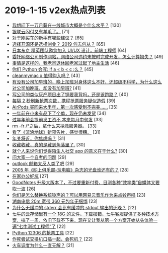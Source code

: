# 2019-1-15 v2ex热点列表

+ [我想问下一万月薪在一线城市大概是个什么水平？](https://www.v2ex.com/t/527085#reply130) [130]
+ [银联云闪付又有羊毛了。](https://www.v2ex.com/t/527195#reply71) [71]
+ [对于刚买车的新手有哪些建议？](https://www.v2ex.com/t/527234#reply65) [65]
+ [选择开源还是选择创业？ 2019 何去何从？](https://www.v2ex.com/t/527278#reply65) [65]
+ [日本东京 精英团队邀您加入 UI/UX 设计，前端工程师](https://www.v2ex.com/t/527171#reply64) [64]
+ [委托网络公司制作网站，网络公司违约未按时完成开发，怎么计算损失？](https://www.v2ex.com/t/527096#reply49) [49]
+ [事情是这样的，我老爸退休回老家过起了地主生活](https://www.v2ex.com/t/527107#reply46) [46]
+ [你们 Python 会写: if a < b < c :么？](https://www.v2ex.com/t/527181#reply45) [45]
+ [cleanmymac x 值得购入吗？](https://www.v2ex.com/t/527118#reply43) [43]
+ [有没有公司加早班的，晚上加班对身体这么不好，还超级不科学，为什么这么对公司加晚班，却没有加早班?](https://www.v2ex.com/t/527094#reply41) [41]
+ [写公司的类似灰产项目出了锅要我背吗，还是该跑路？](https://www.v2ex.com/t/527109#reply40) [40]
+ [每隔 2 秒刷新抢票次数，携程抢票服务疑似造假](https://www.v2ex.com/t/527132#reply39) [39]
+ [AirPods 买回来大半年，第一次感受到不完美……](https://www.v2ex.com/t/527219#reply35) [35]
+ [一年前在小米有品下了个单，现在仍未发货](https://www.v2ex.com/t/527121#reply34) [34]
+ [过年年前会提前发工资不 本来每月中旬发](https://www.v2ex.com/t/527138#reply33) [33]
+ [rm -fr /*之后，拿什么来挽救服务器。](https://www.v2ex.com/t/527260#reply33) [33]
+ [看了《流浪地球》新预告片，感觉很糟。](https://www.v2ex.com/t/527200#reply31) [31]
+ [年关将近，你焦虑吗？](https://www.v2ex.com/t/527269#reply31) [31]
+ [收藏收藏，真的是藏到角落里了.](https://www.v2ex.com/t/527110#reply30) [30]
+ [就个人来说你们觉得陌生人社交 app 的意义在于什么?](https://www.v2ex.com/t/527241#reply30) [30]
+ [问大家一个自考的问题](https://www.v2ex.com/t/527146#reply29) [29]
+ [outlook 邮箱太反人类了吧](https://www.v2ex.com/t/527286#reply29) [29]
+ [2005 年《网上俱乐部-玩电脑》杂志的光盘谁还有的？](https://www.v2ex.com/t/527179#reply28) [28]
+ [在家办公好坑](https://www.v2ex.com/t/527335#reply27) [27]
+ [GoodNotes 升级大版本了，不过要重新付费，目测各种“效率类”自媒体又要吹一波](https://www.v2ex.com/t/527134#reply26) [26]
+ [你们是怎么替换系统铃声的？可以用网易云音乐作为来点铃声吗](https://www.v2ex.com/t/527139#reply23) [23]
+ [湖南电信 20m 宽带 360 元包年无捆绑](https://www.v2ex.com/t/527214#reply23) [23]
+ [为什么无缓冲的 stderr 会比有缓冲的 stdout 输出的还晚？](https://www.v2ex.com/t/527210#reply22) [22]
+ [七牛的云存储里有一个 18G 的文件，下载报错，七牛客服提供了多种技术方案，搞了一周，依旧下载不下来。现在又让我从第一个方案开始从头体验一遍“七牛测试工程师”了](https://www.v2ex.com/t/527297#reply22) [22]
+ [Python 12306 的抢票工具](https://www.v2ex.com/t/527084#reply22) [22]
+ [作死尝试交换机口插一起，会死机？](https://www.v2ex.com/t/527356#reply22) [22]
+ [火车调度为什么一直无解？](https://www.v2ex.com/t/527199#reply21) [21]
